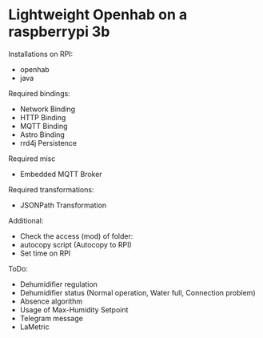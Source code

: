 # Lightweight Openhab on a raspberrypi 3b

Installations on RPI:
- openhab
- java

Required bindings:
- Network Binding
- HTTP Binding
- MQTT Binding
- Astro Binding
- rrd4j Persistence

Required misc
- Embedded MQTT Broker

Required transformations:
- JSONPath Transformation

Additional:
- Check the access (mod) of folder:
- autocopy script (Autocopy to RPI)
- Set time on RPI

ToDo:
- Dehumidifier regulation
- Dehumidifier status (Normal operation, Water full, Connection problem)
- Absence algorithm
- Usage of Max-Humidity Setpoint
- Telegram message
- LaMetric